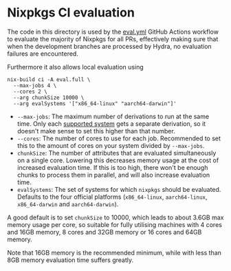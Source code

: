 # Nixpkgs CI evaluation

The code in this directory is used by the [eval.yml](../../.github/workflows/eval.yml) GitHub Actions workflow to evaluate the majority of Nixpkgs for all PRs, effectively making sure that when the development branches are processed by Hydra, no evaluation failures are encountered.

Furthermore it also allows local evaluation using
```
nix-build ci -A eval.full \
  --max-jobs 4 \
  --cores 2 \
  --arg chunkSize 10000 \
  --arg evalSystems '["x86_64-linux" "aarch64-darwin"]'
```

- `--max-jobs`: The maximum number of derivations to run at the same time. Only each [supported system](../supportedSystems.nix) gets a separate derivation, so it doesn't make sense to set this higher than that number.
- `--cores`: The number of cores to use for each job. Recommended to set this to the amount of cores on your system divided by `--max-jobs`.
- `chunkSize`: The number of attributes that are evaluated simultaneously on a single core. Lowering this decreases memory usage at the cost of increased evaluation time. If this is too high, there won't be enough chunks to process them in parallel, and will also increase evaluation time.
- `evalSystems`: The set of systems for which `nixpkgs` should be evaluated. Defaults to the four official platforms (`x86_64-linux`, `aarch64-linux`, `x86_64-darwin` and `aarch64-darwin`).

A good default is to set `chunkSize` to 10000, which leads to about 3.6GB max memory usage per core, so suitable for fully utilising machines with 4 cores and 16GB memory, 8 cores and 32GB memory or 16 cores and 64GB memory.

Note that 16GB memory is the recommended minimum, while with less than 8GB memory evaluation time suffers greatly.
